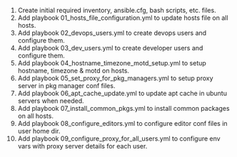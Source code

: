 1. Create initial required inventory, ansible.cfg, bash scripts, etc. files.
2. Add playbook 01_hosts_file_configuration.yml to update hosts file on all hosts.
3. Add playbook 02_devops_users.yml to create devops users and configure them.
4. Add playbook 03_dev_users.yml to create developer users and configure them.
5. Add playbook 04_hostname_timezone_motd_setup.yml to setup hostname, timezone & motd on hosts.
6. Add playbook 05_set_proxy_for_pkg_managers.yml to setup proxy server in pkg manager conf files.
7. Add playbook 06_apt_cache_update.yml to update apt cache in ubuntu servers when needed.
8. Add playbook 07_install_common_pkgs.yml to install common packages on all hosts.
9. Add playbook 08_configure_editors.yml to configure editor conf files in user home dir.
10. Add playbook 09_configure_proxy_for_all_users.yml to configure env vars with proxy server details for each user.

